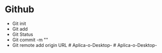 # Github


- Git init
- Git add
- Git Status 
- Git commit -m ""
-  Git remote add origin URL #   A p l i c a - o - D e s k t o p -  
 #   A p l i c a - o - D e s k t o p -  
 